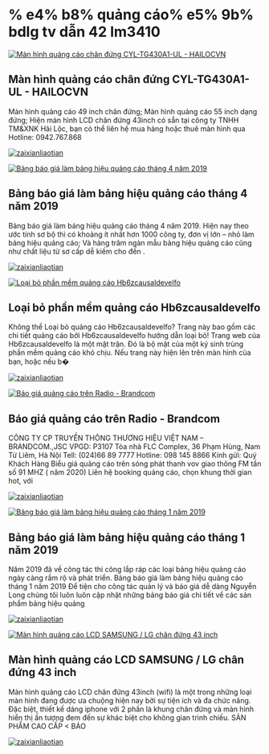 # % e4% b8% quảng cáo% e5% 9b% bdlg tv dẫn 42 lm3410
<a href="https://mnn.zoosnet.net/LR/Chatpre.aspx?id=MNN94995150&p=https://topgrinding.com/" target="_blank">![Màn hình quảng cáo chân đứng CYL-TG430A1-UL - HAILOCVN](https://github.com/technlg/images/blob/main/59.jpg)</a>
## Màn hình quảng cáo chân đứng CYL-TG430A1-UL - HAILOCVN
Màn hình quảng cáo 49 inch chân đứng; Màn hình quảng cáo 55 inch dạng đứng; Hiện màn hình LCD chân đứng 43inch có sẵn tại công ty TNHH TM&XNK Hải Lộc, bạn có thể liên hệ mua hàng hoặc thuê màn hình qua Hotline: 0942.767.868
<a href="https://mnn.zoosnet.net/LR/Chatpre.aspx?id=MNN94995150&p=https://topgrinding.com/" target="_blank"><img src="https://github.com/technlg/images/raw/main/chat11.jpg" alt="zaixianliaotian"/></a><a href="//whatsapp.shibangsoft.com/WhatsApp.php" ><img src="https://github.com/technlg/images/raw/main/chat11.png" alt=""></a>
<a href="https://mnn.zoosnet.net/LR/Chatpre.aspx?id=MNN94995150&p=https://topgrinding.com/" target="_blank">![Bảng báo giá làm bảng hiệu quảng cáo tháng 4 năm 2019](https://github.com/technlg/images/blob/main/7.jpg)</a>
## Bảng báo giá làm bảng hiệu quảng cáo tháng 4 năm 2019
Bảng báo giá làm bảng hiệu quảng cáo tháng 4 năm 2019. Hiện nay theo ước tính sơ bộ thì có khoảng ít nhất hơn 1000 công ty, đơn vị lớn – nhỏ làm bảng hiệu quảng cáo; Và hàng trăm ngàn mẫu bảng hiệu quảng cáo cũng như chất liệu từ sơ cấp dễ kiếm cho đến .
<a href="https://mnn.zoosnet.net/LR/Chatpre.aspx?id=MNN94995150&p=https://topgrinding.com/" target="_blank"><img src="https://github.com/technlg/images/raw/main/chat11.jpg" alt="zaixianliaotian"/></a><a href="//whatsapp.shibangsoft.com/WhatsApp.php" ><img src="https://github.com/technlg/images/raw/main/chat11.png" alt=""></a>
<a href="https://mnn.zoosnet.net/LR/Chatpre.aspx?id=MNN94995150&p=https://topgrinding.com/" target="_blank">![Loại bỏ phần mềm quảng cáo Hb6zcausaldevelfo ](https://github.com/technlg/images/blob/main/7.jpg)</a>
## Loại bỏ phần mềm quảng cáo Hb6zcausaldevelfo 
Không thể Loại bỏ quảng cáo Hb6zcausaldevelfo? Trang này bao gồm các chi tiết quảng cáo bởi Hb6zcausaldevelfo hướng dẫn loại bỏ! Trang web của Hb6zcausaldevelfo là một mặt trận. Đó là bộ mặt của một ký sinh trùng phần mềm quảng cáo khó chịu. Nếu trang này hiện lên trên màn hình của bạn, hoặc nếu b�
<a href="https://mnn.zoosnet.net/LR/Chatpre.aspx?id=MNN94995150&p=https://topgrinding.com/" target="_blank"><img src="https://github.com/technlg/images/raw/main/chat11.jpg" alt="zaixianliaotian"/></a><a href="//whatsapp.shibangsoft.com/WhatsApp.php" ><img src="https://github.com/technlg/images/raw/main/chat11.png" alt=""></a>
<a href="https://mnn.zoosnet.net/LR/Chatpre.aspx?id=MNN94995150&p=https://topgrinding.com/" target="_blank">![Báo giá quảng cáo trên Radio - Brandcom](https://github.com/technlg/images/blob/main/35.jpg)</a>
## Báo giá quảng cáo trên Radio - Brandcom
CÔNG TY CP TRUYỀN THÔNG THƯƠNG HIỆU VIỆT NAM – BRANDCOM.,JSC VPGD: P3107 Tòa nhà FLC Complex, 36 Phạm Hùng, Nam Từ Liêm, Hà Nội Tell: (024)66 89 7777 Hotline: 098 145 8866 Kính gửi: Quý Khách Hàng Biểu giá quảng cáo trên sóng phát thanh vov giao thông FM tần số 91 MHZ ( năm 2020) Liên hệ booking quảng cáo, chọn khung thời gian hot, với 
<a href="https://mnn.zoosnet.net/LR/Chatpre.aspx?id=MNN94995150&p=https://topgrinding.com/" target="_blank"><img src="https://github.com/technlg/images/raw/main/chat11.jpg" alt="zaixianliaotian"/></a><a href="//whatsapp.shibangsoft.com/WhatsApp.php" ><img src="https://github.com/technlg/images/raw/main/chat11.png" alt=""></a>
<a href="https://mnn.zoosnet.net/LR/Chatpre.aspx?id=MNN94995150&p=https://topgrinding.com/" target="_blank">![Bảng báo giá làm bảng hiệu quảng cáo tháng 1 năm 2019 ](https://github.com/technlg/images/blob/main/44.jpg)</a>
## Bảng báo giá làm bảng hiệu quảng cáo tháng 1 năm 2019 
Năm 2019 đã về công tác thi công lắp ráp các loại bảng hiệu quảng cáo ngày càng rầm rộ và phát triển. Bảng báo giá làm bảng hiệu quảng cáo tháng 1 năm 2019 Để tiện cho công tác quản lý và báo giá dễ dàng Nguyễn Long chúng tôi luôn luôn cập nhật những bảng báo giá chi tiết về các sản phẩm bảng hiệu quảng 
<a href="https://mnn.zoosnet.net/LR/Chatpre.aspx?id=MNN94995150&p=https://topgrinding.com/" target="_blank"><img src="https://github.com/technlg/images/raw/main/chat11.jpg" alt="zaixianliaotian"/></a><a href="//whatsapp.shibangsoft.com/WhatsApp.php" ><img src="https://github.com/technlg/images/raw/main/chat11.png" alt=""></a>
<a href="https://mnn.zoosnet.net/LR/Chatpre.aspx?id=MNN94995150&p=https://topgrinding.com/" target="_blank">![Màn hình quảng cáo LCD SAMSUNG / LG chân đứng 43 inch ](https://github.com/technlg/images/blob/main/66.jpg)</a>
## Màn hình quảng cáo LCD SAMSUNG / LG chân đứng 43 inch 
Màn hình quảng cáo LCD chân đứng 43inch (wifi) là một trong những loại màn hình đang được ưa chuộng hiện nay bởi sự tiện ích và đa chức năng. Đặc biệt, thiết kế dáng iphone với 2 phần là khung chân đứng và màn hình hiển thị ấn tượng đem đến sự khác biệt cho không gian trình chiếu. SẢN PHẨM CAO CẤP < BẢO 
<a href="https://mnn.zoosnet.net/LR/Chatpre.aspx?id=MNN94995150&p=https://topgrinding.com/" target="_blank"><img src="https://github.com/technlg/images/raw/main/chat11.jpg" alt="zaixianliaotian"/></a><a href="//whatsapp.shibangsoft.com/WhatsApp.php" ><img src="https://github.com/technlg/images/raw/main/chat11.png" alt=""></a>
